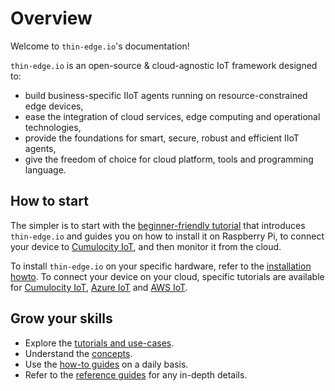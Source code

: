 # Overview

Welcome to `thin-edge.io`'s documentation!

`thin-edge.io` is an open-source & cloud-agnostic IoT framework designed to:
- build business-specific IIoT agents running on resource-constrained edge devices,
- ease the integration of cloud services, edge computing and operational technologies,
- provide the foundations for smart, secure, robust and efficient IIoT agents,
- give the freedom of choice for cloud platform, tools and programming language.

## How to start

The simpler is to start with the [beginner-friendly tutorial](./tutorials/getting-started.md)
that introduces `thin-edge.io` and guides you on how to install it on Raspberry Pi,
to connect your device to [Cumulocity IoT](https://www.cumulocity.com/guides/concepts/introduction/),
and then monitor it from the cloud.

To install `thin-edge.io` on your specific hardware, refer to the [installation howto](howto-guides/002_installation.md).
To connect your device on your cloud, specific tutorials are available for [Cumulocity IoT](tutorials/connect-c8y.md),
[Azure IoT](tutorials/connect-azure.md) and [AWS IoT](tutorials/connect-aws.md).

## Grow your skills

* Explore the [tutorials and use-cases](tutorials/tutorials.md).
* Understand the [concepts](architecture/architecture.md).
* Use the [how-to guides](howto-guides/howto-guides.md) on a daily basis.
* Refer to the [reference guides](references/references.md) for any in-depth details.
